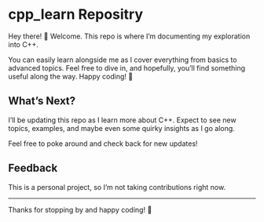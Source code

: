 # cpp_learn Repositry

Hey there! 🎉 Welcome. This repo is where I’m documenting my exploration into C++.

You can easily learn alongside me as I cover everything from basics to advanced topics. Feel free to dive in, and hopefully, you’ll find something useful along the way. Happy coding! 🚀

## What’s Next?

I’ll be updating this repo as I learn more about C++. Expect to see new topics, examples, and maybe even some quirky insights as I go along.

Feel free to poke around and check back for new updates!

## Feedback

This is a personal project, so I’m not taking contributions right now. 

---

Thanks for stopping by and happy coding! 🚀
